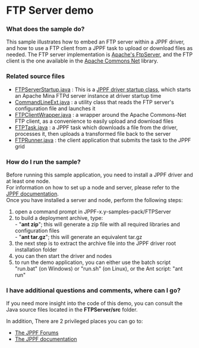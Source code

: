 # FTP Server demo

<h3>What does the sample do?</h3>
<p>This sample illustrates how to embed an FTP server within a JPPF driver, and how to use a FTP client from a JPPF task to upload or download files as needed.
The FTP server implementation is <a href="http://mina.apache.org/ftpserver/">Apache's FtpServer</a>, and the FTP client is the one available in the <a href="http://commons.apache.org/net/">Apache Commons Net</a> library.

<h3>Related source files</h3>
<ul>
  <li><a href="src/org/jppf/example/ftp/service/FTPServerStartup.java">FTPServerStartup.java</a> : This is a <a href="https://www.jppf.org/doc/6.3/index.php?title=JPPF_startup_classes#Server_startup_classes">JPPF driver startup class</a>, which starts an Apache Mina FTPd server instance at driver startup time</li>
  <li><a href="src/org/jppf/example/ftp/service/CommandLineExt.java">CommandLineExt.java</a> : a utility class that reads the FTP server's configuration file and launches it</li>
  <li><a href="src/org/jppf/example/ftp/service/FTPClientWrapper.java">FTPClientWrapper.java</a> : a wrapper around the Apache Commons-Net FTP client, as a convenience to easily upload and download files</li>
  <li><a href="src/org/jppf/example/ftp/runner/FTPTask.java">FTPTask.java</a> : a JPPF task which downloads a file from the driver, processes it, then uploads a transformed file back to the server</li>
  <li><a href="src/org/jppf/example/ftp/runner/FTPRunner.java">FTPRunner.java</a> : the client application that submits the task to the JPPF grid</li>
</ul>

<h3>How do I run the sample?</h3>
Before running this sample application, you need to install a JPPF driver and at least one node.<br>
For information on how to set up a node and server, please refer to the <a href="https://www.jppf.org/doc/6.3/index.php?title=Introduction">JPPF documentation</a>.<br>
Once you have installed a server and node, perform the following steps:
<ol>
  <li>open a command prompt in JPPF-x.y-samples-pack/FTPServer</li>
  <li>to build a deployment archive, type:<br/>
  - "<b>ant zip</b>"; this will generate a zip file with all required libraries and configuration files<br/>
  - "<b>ant tar.gz</b>"; this will generate an equivalent tar.gz</li>
  <li>the next step is to extract the archive file into the JPPF driver root installation folder</li>
  <li>you can then start the driver and nodes</li>
  <li>to run the demo application, you can either use the batch script "run.bat" (on Windows) or "run.sh" (on Linux), or the Ant script: "ant run"</li>
</ol>

<h3>I have additional questions and comments, where can I go?</h3>
<p>If you need more insight into the code of this demo, you can consult the Java source files located in the <b>FTPServer/src</b> folder.
<p>In addition, There are 2 privileged places you can go to:
<ul>
  <li><a href="https://www.jppf.org/forums">The JPPF Forums</a></li>
  <li><a href="https://www.jppf.org/doc/6.2">The JPPF documentation</a></li>
</ul>


